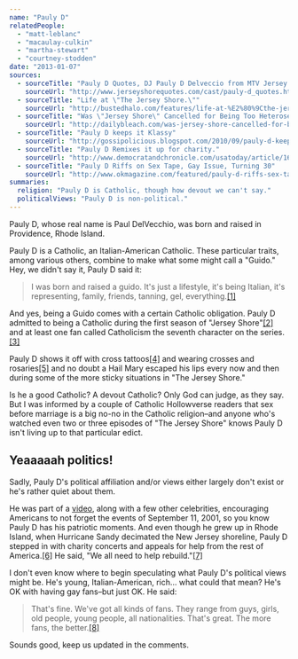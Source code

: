 ```yaml
---
name: "Pauly D"
relatedPeople:
  - "matt-leblanc"
  - "macaulay-culkin"
  - "martha-stewart"
  - "courtney-stodden"
date: "2013-01-07"
sources:
  - sourceTitle: "Pauly D Quotes, DJ Pauly D Delveccio from MTV Jersey Shore, PaulyD"
    sourceUrl: "http://www.jerseyshorequotes.com/cast/pauly-d_quotes.htm"
  - sourceTitle: "Life at \"The Jersey Shore.\""
    sourceUrl: "http://bustedhalo.com/features/life-at-%E2%80%9Cthe-jersey-shore%E2%80%9D"
  - sourceTitle: "Was \"Jersey Shore\" Cancelled for Being Too Heterosexual and Too Catholic?"
    sourceUrl: "http://dailybleach.com/was-jersey-shore-cancelled-for-being-too-heterosexual-and-too-catholic/"
  - sourceTitle: "Pauly D keeps it Klassy"
    sourceUrl: "http://gossipolicious.blogspot.com/2010/09/pauly-d-keeps-it-klassy.html"
  - sourceTitle: "Pauly D Remixes it up for charity."
    sourceUrl: "http://www.democratandchronicle.com/usatoday/article/1692277"
  - sourceTitle: "Pauly D Riffs on Sex Tape, Gay Issue, Turning 30"
    sourceUrl: "http://www.okmagazine.com/featured/pauly-d-riffs-sex-tape-gay-issue-turning-30"
summaries:
  religion: "Pauly D is Catholic, though how devout we can't say."
  politicalViews: "Pauly D is non-political."
---
```


Pauly D, whose real name is Paul DelVecchio, was born and raised in Providence, Rhode Island.

Pauly D is a Catholic, an Italian-American Catholic. These particular traits, among various others, combine to make what some might call a "Guido." Hey, we didn't say it, Pauly D said it:

>I was born and raised a guido. It's just a lifestyle, it's being Italian, it's representing, family, friends, tanning, gel, everything.<a class="source-citation" href="#http%3A%2F%2Fwww.jerseyshorequotes.com%2Fcast%2Fpauly-d_quotes.htm" title="Pauly D Quotes, DJ Pauly D Delveccio from MTV Jersey Shore, PaulyD">[1]</a>

And yes, being a Guido comes with a certain Catholic obligation. Pauly D admitted to being a Catholic during the first season of "Jersey Shore"<a class="source-citation" href="#http%3A%2F%2Fbustedhalo.com%2Ffeatures%2Flife-at-%25E2%2580%259Cthe-jersey-shore%25E2%2580%259D" title="Life at &quot;The Jersey Shore.&quot;">[2]</a> and at least one fan called Catholicism the seventh character on the series.<a class="source-citation" href="#http%3A%2F%2Fdailybleach.com%2Fwas-jersey-shore-cancelled-for-being-too-heterosexual-and-too-catholic%2F" title="Was &quot;Jersey Shore&quot; Cancelled for Being Too Heterosexual and Too Catholic?">[3]</a>

Pauly D shows it off with cross tattoos<a class="source-citation" href="#http%3A%2F%2Fgossipolicious.blogspot.com%2F2010%2F09%2Fpauly-d-keeps-it-klassy.html" title="Pauly D keeps it Klassy">[4]</a> and wearing crosses and rosaries<a class="source-citation" href="#http%3A%2F%2Fbustedhalo.com%2Ffeatures%2Flife-at-%25E2%2580%259Cthe-jersey-shore%25E2%2580%259D" title="Life at &quot;The Jersey Shore.&quot;">[5]</a> and no doubt a Hail Mary escaped his lips every now and then during some of the more sticky situations in "The Jersey Shore."

Is he a good Catholic? A devout Catholic? Only God can judge, as they say. But I was informed by a couple of Catholic Hollowverse readers that sex before marriage is a big no-no in the Catholic religion–and anyone who's watched even two or three episodes of "The Jersey Shore" knows Pauly D isn't living up to that particular edict.


## Yeaaaaah politics!

Sadly, Pauly D's political affiliation and/or views either largely don't exist or he's rather quiet about them.

He was part of a [video](http://www.thewrap.com/media/column-post/lady-gaga-and-pauly-d-want-you-remember-911-video-30744), along with a few other celebrities, encouraging Americans to not forget the events of September 11, 2001, so you know Pauly D has his patriotic moments. And even though he grew up in Rhode Island, when Hurricane Sandy decimated the New Jersey shoreline, Pauly D stepped in with charity concerts and appeals for help from the rest of America.<a class="source-citation" href="#http%3A%2F%2Fwww.democratandchronicle.com%2Fusatoday%2Farticle%2F1692277" title="Pauly D Remixes it up for charity.">[6]</a> He said, "We all need to help rebuild."<a class="source-citation" href="#http%3A%2F%2Fwww.democratandchronicle.com%2Fusatoday%2Farticle%2F1692277" title="Pauly D Remixes it up for charity.">[7]</a>

I don't even know where to begin speculating what Pauly D's political views might be. He's young, Italian-American, rich… what could that mean? He's OK with having gay fans–but just OK. He said:

>That's fine. We've got all kinds of fans. They range from guys, girls, old people, young people, all nationalities. That's great. The more fans, the better.<a class="source-citation" href="#http%3A%2F%2Fwww.okmagazine.com%2Ffeatured%2Fpauly-d-riffs-sex-tape-gay-issue-turning-30" title="Pauly D Riffs on Sex Tape, Gay Issue, Turning 30">[8]</a>

Sounds good, keep us updated in the comments.